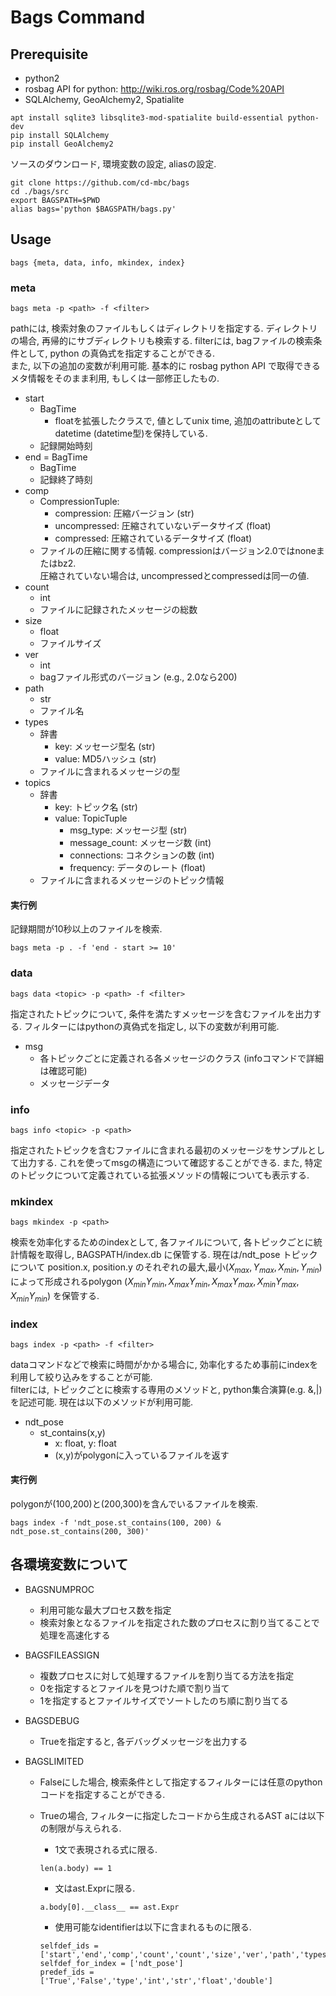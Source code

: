 

# Bags Command 


## Prerequisite

- python2
- rosbag API for python: http://wiki.ros.org/rosbag/Code%20API
- SQLAlchemy, GeoAlchemy2, Spatialite

```
apt install sqlite3 libsqlite3-mod-spatialite build-essential python-dev
pip install SQLAlchemy
pip install GeoAlchemy2
```

ソースのダウンロード, 環境変数の設定, aliasの設定.

```
git clone https://github.com/cd-mbc/bags
cd ./bags/src
export BAGSPATH=$PWD
alias bags='python $BAGSPATH/bags.py'
```

## Usage

```
bags {meta, data, info, mkindex, index}
```


### meta

```
bags meta -p <path> -f <filter>
```

pathには, 検索対象のファイルもしくはディレクトリを指定する. ディレクトリの場合, 再帰的にサブディレクトリも検索する.
filterには, bagファイルの検索条件として, python の真偽式を指定することができる.  
また, 以下の追加の変数が利用可能. 基本的に rosbag python API で取得できるメタ情報をそのまま利用, もしくは一部修正したもの.

- start
    - BagTime
        - floatを拡張したクラスで, 値としてunix time, 追加のattributeとしてdatetime (datetime型)を保持している.
    - 記録開始時刻
- end = BagTime
    - BagTime
    - 記録終了時刻
- comp
    - CompressionTuple:
        - compression: 圧縮バージョン (str)
        - uncompressed: 圧縮されていないデータサイズ (float)
        - compressed: 圧縮されているデータサイズ (float)
    - ファイルの圧縮に関する情報. compressionはバージョン2.0ではnoneまたはbz2.  
      圧縮されていない場合は, uncompressedとcompressedは同一の値.
- count
    - int
    - ファイルに記録されたメッセージの総数
- size
    - float
    - ファイルサイズ
- ver 
    - int
    - bagファイル形式のバージョン (e.g., 2.0なら200)
- path
    - str
    - ファイル名
- types
    - 辞書
        - key: メッセージ型名 (str)
        - value: MD5ハッシュ (str)
    - ファイルに含まれるメッセージの型
- topics
    - 辞書
        - key: トピック名 (str)
        - value: TopicTuple
            - msg_type: メッセージ型 (str)
            - message_count: メッセージ数 (int)
            - connections: コネクションの数 (int)
            - frequency: データのレート (float)
    - ファイルに含まれるメッセージのトピック情報

#### 実行例

記録期間が10秒以上のファイルを検索.
```
bags meta -p . -f 'end - start >= 10'
```

### data

```
bags data <topic> -p <path> -f <filter>
```

指定されたトピックについて, 条件を満たすメッセージを含むファイルを出力する. フィルターにはpythonの真偽式を指定し, 以下の変数が利用可能. 

- msg
    - 各トピックごとに定義される各メッセージのクラス (infoコマンドで詳細は確認可能)
    - メッセージデータ


### info

```
bags info <topic> -p <path>
```

指定されたトピックを含むファイルに含まれる最初のメッセージをサンプルとして出力する. これを使ってmsgの構造について確認することができる. また, 特定のトピックについて定義されている拡張メソッドの情報についても表示する. 

### mkindex

```
bags mkindex -p <path>
```

検索を効率化するためのindexとして, 各ファイルについて, 各トピックごとに統計情報を取得し, BAGSPATH/index.db に保管する. 現在は/ndt_pose トピックについて position.x, position.y のそれぞれの最大,最小($X_{max},Y_{max},X_{min},Y_{min}$)によって形成されるpolygon ($X_{min} Y_{min},X_{max} Y_{min},X_{max} Y_{max},X_{min} Y_{max},X_{min} Y_{min}$) を保管する.

### index

```
bags index -p <path> -f <filter>
```

dataコマンドなどで検索に時間がかかる場合に, 効率化するため事前にindexを利用して絞り込みをすることが可能.  
filterには, トピックごとに検索する専用のメソッドと, python集合演算(e.g. &,|)を記述可能. 現在は以下のメソッドが利用可能.

- ndt_pose
    - st_contains(x,y)
        - x: float, y: float
        - (x,y)がpolygonに入っているファイルを返す

#### 実行例
polygonが(100,200)と(200,300)を含んでいるファイルを検索.

```
bags index -f 'ndt_pose.st_contains(100, 200) & ndt_pose.st_contains(200, 300)'
```

## 各環境変数について

- BAGSNUMPROC
    - 利用可能な最大プロセス数を指定
    - 検索対象となるファイルを指定された数のプロセスに割り当てることで処理を高速化する

- BAGSFILEASSIGN
    - 複数プロセスに対して処理するファイルを割り当てる方法を指定
    - 0を指定するとファイルを見つけた順で割り当て
    - 1を指定するとファイルサイズでソートしたのち順に割り当てる

- BAGSDEBUG
    - Trueを指定すると, 各デバッグメッセージを出力する

- BAGSLIMITED
    - Falseにした場合, 検索条件として指定するフィルターには任意のpythonコードを指定することができる.
    - Trueの場合, フィルターに指定したコードから生成されるAST aには以下の制限が与えられる.
        - 1文で表現される式に限る.
        ```
        len(a.body) == 1
        ```

        - 文はast.Exprに限る.
        ```
        a.body[0].__class__ == ast.Expr
        ```

        - 使用可能なidentifierは以下に含まれるものに限る.
        ```
        selfdef_ids = ['start','end','comp','count','count','size','ver','path','types','topics','msg']
        selfdef_for_index = ['ndt_pose']
        predef_ids = ['True','False','type','int','str','float','double']
        ```



